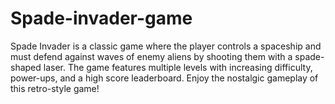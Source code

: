 # Spade-invader-game
Spade Invader is a classic game where the player controls a spaceship and must defend against waves of enemy aliens by shooting them with a spade-shaped laser. The game features multiple levels with increasing difficulty, power-ups, and a high score leaderboard. Enjoy the nostalgic gameplay of this retro-style game!
